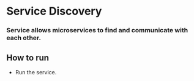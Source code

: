 # Service Discovery
### Service allows microservices to find and communicate with each other.

## How to run
- Run the service.

